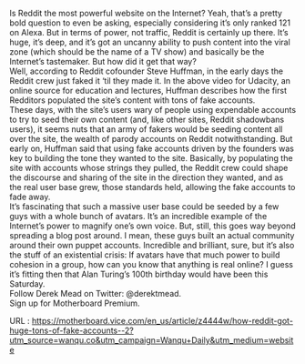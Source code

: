    Is Reddit the most powerful website on the Internet? Yeah, that’s a pretty bold question to even be asking, especially considering it’s only ranked 121 on Alexa. But in terms of power, not traffic, Reddit is certainly up there. It’s huge, it’s deep, and it’s got an uncanny ability to push content into the viral zone (which should be the name of a TV show) and basically be the Internet’s tastemaker. But how did it get that way?  
     Well, according to Reddit cofounder Steve Huffman, in the early days the Reddit crew just faked it ‘til they made it. In the above video for Udacity, an online source for education and lectures, Huffman describes how the first Redditors populated the site’s content with tons of fake accounts.  
     These days, with the site’s users wary of people using expendable accounts to try to seed their own content (and, like other sites, Reddit shadowbans users), it seems nuts that an army of fakers would be seeding content all over the site, the wealth of parody accounts on Reddit notwithstanding. But early on, Huffman said that using fake accounts driven by the founders was key to building the tone they wanted to the site. Basically, by populating the site with accounts whose strings they pulled, the Reddit crew could shape the discourse and sharing of the site in the direction they wanted, and as the real user base grew, those standards held, allowing the fake accounts to fade away.  
     It’s fascinating that such a massive user base could be seeded by a few guys with a whole bunch of avatars. It’s an incredible example of the Internet’s power to magnify one’s own voice. But, still, this goes way beyond spreading a blog post around. I mean, these guys built an actual community around their own puppet accounts. Incredible and brilliant, sure, but it’s also the stuff of an existential crisis: If avatars have that much power to build cohesion in a group, how can you know that anything is real online? I guess it’s fitting then that Alan Turing’s 100th birthday would have been this Saturday.  
     Follow Derek Mead on Twitter: @derektmead.  
    Sign up for Motherboard Premium.  
    
  URL : https://motherboard.vice.com/en_us/article/z4444w/how-reddit-got-huge-tons-of-fake-accounts--2?utm_source=wanqu.co&utm_campaign=Wanqu+Daily&utm_medium=website
